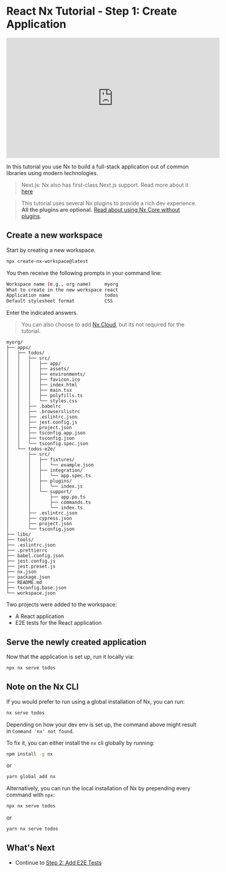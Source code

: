 # React Nx Tutorial - Step 1: Create Application

<iframe loading="lazy" width="560" height="315" src="https://www.youtube.com/embed/HcQE5R6ucng" frameborder="0" allow="accelerometer; autoplay; encrypted-media; gyroscope; picture-in-picture; fullscreen"></iframe>

In this tutorial you use Nx to build a full-stack application out of common libraries using modern technologies.

> Next.js: Nx also has first-class Next.js support. Read more about it [here](/next/overview)

> This tutorial uses several Nx plugins to provide a rich dev experience. **All the plugins are optional.** [Read about using Nx Core without plugins](/getting-started/nx-core).

## Create a new workspace

Start by creating a new workspace.

```bash
npx create-nx-workspace@latest
```

You then receive the following prompts in your command line:

```bash
Workspace name (e.g., org name)     myorg
What to create in the new workspace react
Application name                    todos
Default stylesheet format           CSS
```

Enter the indicated answers.

> You can also choose to add [Nx Cloud](https://nx.app), but its not required for the tutorial.

```treeview
myorg/
├── apps/
│   ├── todos/
│   │   ├── src/
│   │   │   ├── app/
│   │   │   ├── assets/
│   │   │   ├── environments/
│   │   │   ├── favicon.ico
│   │   │   ├── index.html
│   │   │   ├── main.tsx
│   │   │   ├── polyfills.ts
│   │   │   └── styles.css
│   │   ├── .babelrc
│   │   ├── .browserslistrc
│   │   ├── .eslintrc.json
│   │   ├── jest.config.js
│   │   ├── project.json
│   │   ├── tsconfig.app.json
│   │   ├── tsconfig.json
│   │   └── tsconfig.spec.json
│   └── todos-e2e/
│       ├── src/
│       │   ├── fixtures/
│       │   │   └── example.json
│       │   ├── integration/
│       │   │   └── app.spec.ts
│       │   ├── plugins/
│       │   │   └── index.js
│       │   └── support/
│       │       ├── app.po.ts
│       │       ├── commands.ts
│       │       └── index.ts
│       ├── .eslintrc.json
│       ├── cypress.json
│       ├── project.json
│       └── tsconfig.json
├── libs/
├── tools/
├── .eslintrc.json
├── .prettierrc
├── babel.config.json
├── jest.config.js
├── jest.preset.js
├── nx.json
├── package.json
├── README.md
├── tsconfig.base.json
└── workspace.json
```

Two projects were added to the workspace:

- A React application
- E2E tests for the React application

## Serve the newly created application

Now that the application is set up, run it locally via:

```bash
npx nx serve todos
```

## Note on the Nx CLI

If you would prefer to run using a global installation of Nx, you can run:

```bash
nx serve todos
```

Depending on how your dev env is set up, the command above might result in `Command 'nx' not found`.

To fix it, you can either install the `nx` cli globally by running:

```bash
npm install -g nx
```

or

```bash
yarn global add nx
```

Alternatively, you can run the local installation of Nx by prepending every command with `npx`:

```bash
npx nx serve todos
```

or

```bash
yarn nx serve todos
```

## What's Next

- Continue to [Step 2: Add E2E Tests](/react-tutorial/02-add-e2e-test)
